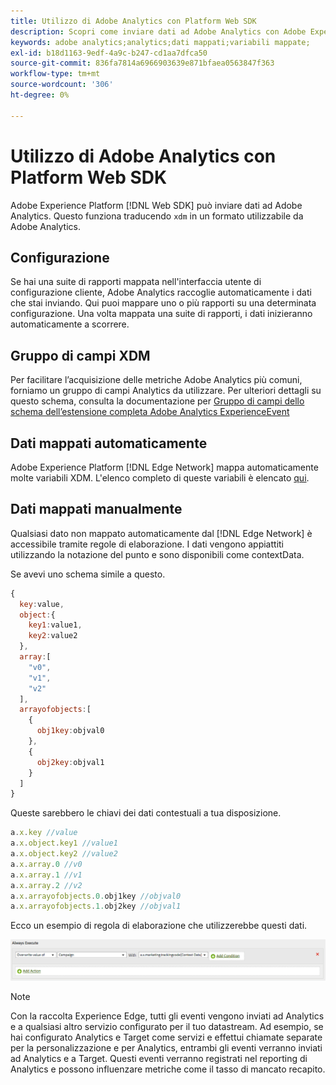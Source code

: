 ```yaml
---
title: Utilizzo di Adobe Analytics con Platform Web SDK
description: Scopri come inviare dati ad Adobe Analytics con Adobe Experience Platform Web SDK.
keywords: adobe analytics;analytics;dati mappati;variabili mappate;
exl-id: b18d1163-9edf-4a9c-b247-cd1aa7dfca50
source-git-commit: 836fa7814a6966903639e871bfaea0563847f363
workflow-type: tm+mt
source-wordcount: '306'
ht-degree: 0%

---
```


# Utilizzo di Adobe Analytics con Platform Web SDK

Adobe Experience Platform [!DNL Web SDK] può inviare dati ad Adobe Analytics. Questo funziona traducendo `xdm` in un formato utilizzabile da Adobe Analytics.

## Configurazione

Se hai una suite di rapporti mappata nell&#39;interfaccia utente di configurazione cliente, Adobe Analytics raccoglie automaticamente i dati che stai inviando. Qui puoi mappare uno o più rapporti su una determinata configurazione. Una volta mappata una suite di rapporti, i dati inizieranno automaticamente a scorrere.

## Gruppo di campi XDM

Per facilitare l’acquisizione delle metriche Adobe Analytics più comuni, forniamo un gruppo di campi Analytics da utilizzare. Per ulteriori dettagli su questo schema, consulta la documentazione per [Gruppo di campi dello schema dell’estensione completa Adobe Analytics ExperienceEvent](../../../xdm/field-groups/event/analytics-full-extension.md)

## Dati mappati automaticamente

Adobe Experience Platform [!DNL Edge Network] mappa automaticamente molte variabili XDM. L&#39;elenco completo di queste variabili è elencato [qui](automatically-mapped-vars.md).

## Dati mappati manualmente

Qualsiasi dato non mappato automaticamente dal [!DNL Edge Network] è accessibile tramite regole di elaborazione. I dati vengono appiattiti utilizzando la notazione del punto e sono disponibili come contextData.

Se avevi uno schema simile a questo.

```javascript
{
  key:value,
  object:{
    key1:value1,
    key2:value2
  },
  array:[
    "v0",
    "v1",
    "v2"
  ],
  arrayofobjects:[
    {
      obj1key:objval0
    },
    {
      obj2key:objval1
    }
  ]
}
```

Queste sarebbero le chiavi dei dati contestuali a tua disposizione.

```javascript
a.x.key //value
a.x.object.key1 //value1
a.x.object.key2 //value2
a.x.array.0 //v0
a.x.array.1 //v1
a.x.array.2 //v2
a.x.arrayofobjects.0.obj1key //objval0
a.x.arrayofobjects.1.obj2key //objval1
```

Ecco un esempio di regola di elaborazione che utilizzerebbe questi dati.

![Interfaccia delle regole di elaborazione](./assets/edge_analytics_processing_rules.png)

>[!NOTE]
>
>Con la raccolta Experience Edge, tutti gli eventi vengono inviati ad Analytics e a qualsiasi altro servizio configurato per il tuo datastream. Ad esempio, se hai configurato Analytics e Target come servizi e effettui chiamate separate per la personalizzazione e per Analytics, entrambi gli eventi verranno inviati ad Analytics e a Target. Questi eventi verranno registrati nel reporting di Analytics e possono influenzare metriche come il tasso di mancato recapito.
